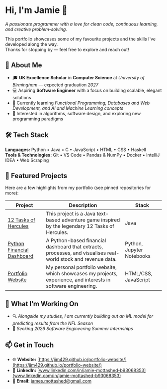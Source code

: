 # Hi, I'm Jamie 👋  
*A passionate programmer with a love for clean code, continuous learning, and creative problem-solving.*

This portfolio showcases some of my favourite projects and the skills I've developed along the way.  
Thanks for stopping by — feel free to explore and reach out!


## 🧠 About Me
- 🎓 **UK Excellence Scholar** in **Computer Science** at *University of Birmingham* — expected graduation *2027*  
- 💻 Aspiring **Software Engineer** with a focus on building scalable, elegant solutions  
- 🌱 Currently learning *Functional Programming, Databases and Web Development, and AI and Machine Learning concepts*  
- 🧩 Interested in algorithms, software design, and exploring new programming paradigms



## 🛠️ Tech Stack
**Languages:** Python • Java • C • JavaScript • HTML • CSS • Haskell  
**Tools & Technologies:** Git • VS Code • Pandas & NumPy • Docker • IntelliJ IDEA • Web Scraping


## 🚀 Featured Projects
Here are a few highlights from my portfolio (see pinned repositories for more):

| Project | Description | Stack |
|----------|--------------|-------------|
| [12 Tasks of Hercules](https://github.com/JJM429/12-Tasks-of-Hercules-text-game) | This project is a Java text-based adventure game inspired by the legendary 12 Tasks of Hercules. | Java |
| [Python Financial Dashboard](https://github.com/JJM429/Financial-Dashboard-Python) | A Python-based financial dashboard that extracts, processes, and visualises real-world stock and revenue data. | Python, Jupyter Notebooks |
| [Portfolio Website](https://github.com/JJM429/portfolio-website) | My personal portfolio website, which showcases my projects, experience, and interests in software engineering. | HTML/CSS, JavaScript |



## 🎯 What I’m Working On
- 🔍 *Alongside my studies, I am currently building out an ML model for predicting results from the NFL Season*  
- 📘 *Seeking 2026 Software Engineering Summer Internships*  



## 📫 Get in Touch
- 🌐 **Website:** [https://jjm429.github.io/portfolio-website/](https://jjm429.github.io/portfolio-website/)  
- 💼 **LinkedIn:** [www.linkedin.com/in/jamie-mottashed-b93068353](www.linkedin.com/in/jamie-mottashed-b93068353)  
- 📧 **Email:** james.mottashed@gmail.com




<!--
**JJM429/JJM429** is a ✨ _special_ ✨ repository because its `README.md` (this file) appears on your GitHub profile.

Here are some ideas to get you started:

- 🔭 I’m currently working on ...
- 🌱 I’m currently learning ...
- 👯 I’m looking to collaborate on ...
- 🤔 I’m looking for help with ...
- 💬 Ask me about ...
- 📫 How to reach me: ...
- 😄 Pronouns: ...
- ⚡ Fun fact: ...
-->
